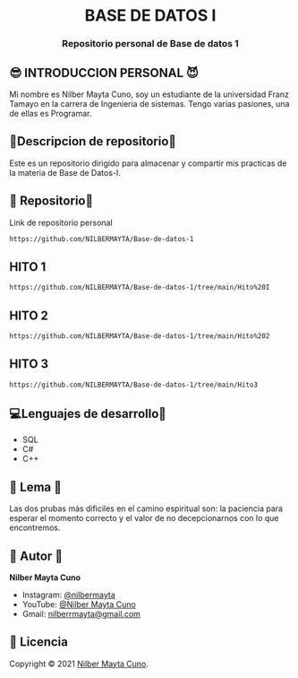 <h1 align="center">BASE DE DATOS I</h1>
<h3 align="center">Repositorio personal de Base de datos 1</h3>

## 😎 INTRODUCCION PERSONAL 😈

Mi nombre es Nilber Mayta Cuno, soy un estudiante de la universidad Franz Tamayo en la carrera de Ingenieria de sistemas. Tengo varias pasiones, una de ellas es Programar.

## 🙌Descripcion de repositorio🫥

Este es un repositorio dirigido para almacenar y compartir mis practicas de la materia de Base de Datos-I.

## 🚀 Repositorio👾

Link de repositorio personal

```sh
https://github.com/NILBERMAYTA/Base-de-datos-1
```

## HITO 1
```sh
https://github.com/NILBERMAYTA/Base-de-datos-1/tree/main/Hito%20I
```
## HITO 2
```sh
https://github.com/NILBERMAYTA/Base-de-datos-1/tree/main/Hito%202
```
## HITO 3
```sh
https://github.com/NILBERMAYTA/Base-de-datos-1/tree/main/Hito3
```

## 💻Lenguajes de desarrollo👻

- SQL
- C#
- C++


## 📖  Lema 🍵

Las dos prubas más dificiles en el camino espiritual son: la paciencia para esperar el momento correcto y el valor de no decepcionarnos con lo que encontremos.



## 👤 Autor 🙋

**Nilber Mayta Cuno**

- Instagram: [@nilbermayta](https://www.instagram.com/nilbermayta/)
- YouTube: [@Nilber Mayta Cuno](https://www.youtube.com/channel/UCS__hgLxtR44wIo7vrlPO-A/videos)
- Gmail: [nilberrmayta@gmail.com
](https://mail.google.com/mail/u/0/#inbox)


## 📝 Licencia 

Copyright © 2021 [Nilber Mayta Cuno](https://github.com/NILBERMAYTA).
